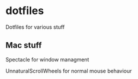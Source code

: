 # dotfiles
Dotfiles for various stuff


## Mac stuff
Spectacle for window managment

UnnaturalScrollWheels for normal mouse behaviour
